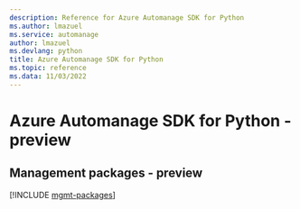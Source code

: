 ```yaml
---
description: Reference for Azure Automanage SDK for Python
ms.author: lmazuel
ms.service: automanage
author: lmazuel
ms.devlang: python
title: Azure Automanage SDK for Python
ms.topic: reference
ms.data: 11/03/2022
---
```

# Azure Automanage SDK for Python - preview

## Management packages - preview
[!INCLUDE [mgmt-packages](automanage-mgmt-index.md)]
